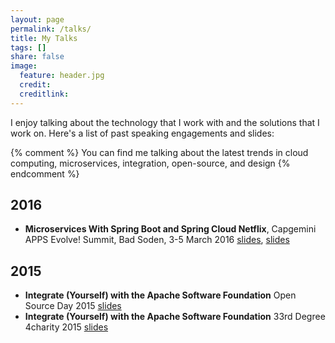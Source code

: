 ```yaml
---
layout: page
permalink: /talks/
title: My Talks
tags: []
share: false
image:
  feature: header.jpg
  credit: 
  creditlink: 
---
```


I enjoy talking about the technology that I work with and the solutions that I work on. Here's a list of past speaking engagements and slides:

{% comment %} 
You can find me talking about the latest trends in  cloud computing, microservices, integration, open-source, and design
{% endcomment %} 

## 2016 

* **Microservices With Spring Boot and Spring Cloud Netflix**, Capgemini APPS Evolve! Summit, Bad Soden, 3-5 March 2016 [slides](2016-03-03-spring-cloud-netflix-capgemini-summit/), [slides](http://www.slideshare.net/ksobkowiak/microservices-with-spring-boot-and-spring-cloud-netflix)

## 2015

* **Integrate (Yourself) with the Apache Software Foundation** Open Source Day 2015 [slides](http://www.slideshare.net/ksobkowiak/integrate-yourself-with-the-apache-software-foundation-47366192)
* **Integrate (Yourself) with the Apache Software Foundation** 33rd Degree 4charity 2015 [slides](http://www.slideshare.net/ksobkowiak/integrate-yourself-with-the-apache-software-foundation-33rd-degree-4charity)
